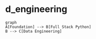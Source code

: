 # d_engineering


```mermain
graph
A[Foundation] --> B[Full Stack Python]
B --> C[Data Engineering]
```
